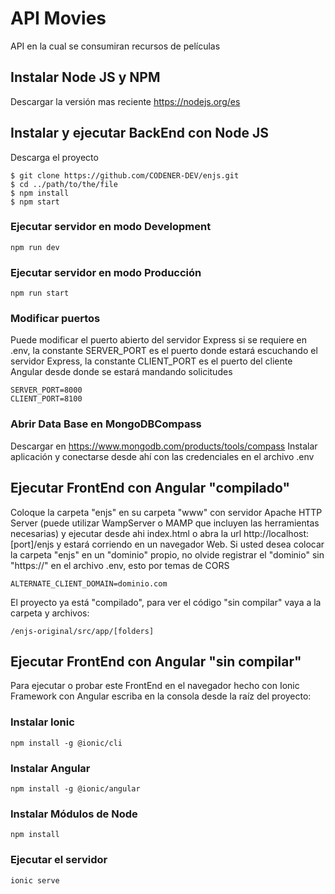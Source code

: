 # API Movies

API en la cual se consumiran recursos de películas

## Instalar Node JS y NPM
Descargar la versión mas reciente
https://nodejs.org/es

## Instalar y ejecutar BackEnd con Node JS
Descarga el proyecto
```
$ git clone https://github.com/CODENER-DEV/enjs.git
$ cd ../path/to/the/file
$ npm install
$ npm start
```

### Ejecutar servidor en modo Development
```
npm run dev
```

### Ejecutar servidor en modo Producción
```
npm run start
```

### Modificar puertos
Puede modificar el puerto abierto del servidor Express si se requiere en .env, la constante SERVER_PORT es el puerto donde estará escuchando el servidor Express, la constante CLIENT_PORT es el puerto del cliente Angular desde donde se estará mandando solicitudes
```
SERVER_PORT=8000
CLIENT_PORT=8100
```

### Abrir Data Base en MongoDBCompass
Descargar en https://www.mongodb.com/products/tools/compass
Instalar aplicación y conectarse desde ahí con las credenciales en el archivo .env

## Ejecutar FrontEnd con Angular "compilado"
Coloque la carpeta "enjs" en su carpeta "www" con servidor Apache HTTP Server (puede utilizar WampServer o MAMP que incluyen las herramientas necesarias) y ejecutar desde ahi index.html o abra la url http://localhost:[port]/enjs y estará corriendo en un navegador Web.
Si usted desea colocar la carpeta "enjs" en un "dominio" propio, no olvide registrar el "dominio" sin "https://" en el archivo .env, esto por temas de CORS
```
ALTERNATE_CLIENT_DOMAIN=dominio.com
```

El proyecto ya está "compilado", para ver el código "sin compilar" vaya a la carpeta y archivos:
```
/enjs-original/src/app/[folders]
```
## Ejecutar FrontEnd con Angular "sin compilar"
Para ejecutar o probar este FrontEnd en el navegador hecho con Ionic Framework con Angular escriba en la consola desde la raíz del proyecto:
### Instalar Ionic
```
npm install -g @ionic/cli
```
### Instalar Angular
```
npm install -g @ionic/angular
```
### Instalar Módulos de Node
```
npm install
```
### Ejecutar el servidor
```
ionic serve
```